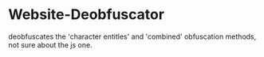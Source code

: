 # Website-Deobfuscator

deobfuscates the 'character entitles' and 'combined' obfuscation methods, not sure about the js one.
